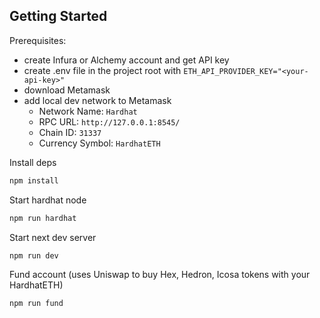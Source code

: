 ## Getting Started

Prerequisites:
- create Infura or Alchemy account and get API key
- create .env file in the project root with `ETH_API_PROVIDER_KEY="<your-api-key>"`
- download Metamask
- add local dev network to Metamask
  - Network Name: `Hardhat`
  - RPC URL: `http://127.0.0.1:8545/`
  - Chain ID: `31337`
  - Currency Symbol: `HardhatETH`

Install deps

```bash
npm install
```

Start hardhat node

```bash
npm run hardhat
```

Start next dev server

```bash
npm run dev
```

Fund account (uses Uniswap to buy Hex, Hedron, Icosa tokens with your HardhatETH)

```bash
npm run fund
```